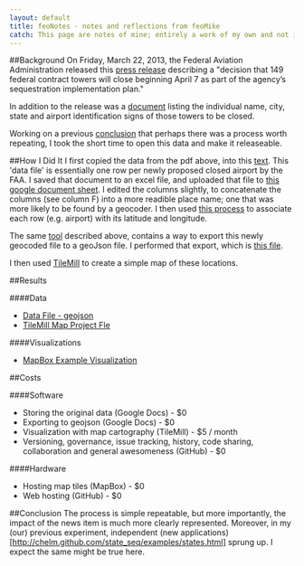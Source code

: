```yaml
---
layout: default
title: feoNotes - notes and reflections from feoMike
catch: This page are notes of mine; entirely a work of my own and not in any way associated with my employer.
---
```


##Background
On Friday, March 22, 2013, the Federal Aviation Administration released this [press release](http://www.faa.gov/news/press_releases/news_story.cfm?newsId=14414) describing a "decision that 149 federal contract towers will close beginning April 7 as part of the agency’s sequestration implementation plan." 

In addition to the release was a [document](http://www.faa.gov/news/media/fct_closed.pdf) listing the individual name, city, state and airport identification signs of those towers to be closed.

Working on a previous [conclusion](http://feomike.github.com/state_seq/) that perhaps there was a process worth repeating, I took the short time to open this data and make it releaseable.  


##How I Did It
I first copied the data from the pdf above, into this [text](data/faa_closed_20130322.csv).  This 'data file' is essentially one row per newly proposed closed airport by the FAA.  I saved that document to an excel file, and uploaded that file to [this google document sheet](https://docs.google.com/spreadsheet/ccc?key=0Aooxb2GcQ9ifdDRWOVBLUU1ocHRuNFRSUjNwVUZjYmc&usp=sharing).  I edited the columns slightly, to concatenate the columns (see column F) into a more readible place name; one that was more likely to be found by a geocoder.  I then used [this process](http://mapbox.com/blog/mapping-google-doc-spreadsheet/) to associate each row (e.g. airport) with its latitude and longitude.

The same [tool](http://mapbox.com/blog/mapping-google-doc-spreadsheet/) described above, contains a way to export this newly geocoded file to a geoJson file.  I performed that export, which is [this file](data/FAA_closed_20130322.geojson).

I then used [TileMill](http://mapbox.com/tilemill/) to create a simple map of these locations.


##Results

####Data
- [Data File - geojson](data/FAA_closed_20130322.geojson)
- [TileMill Map Project Fle](maps/faa_20130322.mml)

####Visualizations
- [MapBox Example Visualization](https://tiles.mapbox.com/feomike/edit/map-vl7gh805#4.00/39.21/-98.56)


##Costs

####Software
- Storing the original data (Google Docs) - $0
- Exporting to geojson (Google Docs) - $0
- Visualization with map cartography (TileMill) - $5 / month
- Versioning, governance, issue tracking, history, code sharing, collaboration and general awesomeness (GitHub) - $0

####Hardware
- Hosting map tiles (MapBox) - $0
- Web hosting (GitHub) - $0

##Conclusion
The process is simple repeatable, but more importantly, the impact of the news item is much more clearly represented.  Moreover, in my (our) previous experiment, independent (new applications)[http://chelm.github.com/state_seq/examples/states.html] sprung up.  I expect the same might be true here.
